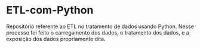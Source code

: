 # ETL-com-Python
Repositório referente ao ETL no tratamento de dados usando Python. Nesse processo foi feito o carregamento dos dados, o tratamento dos dados, e a exposição dos dados propriamente dita.
